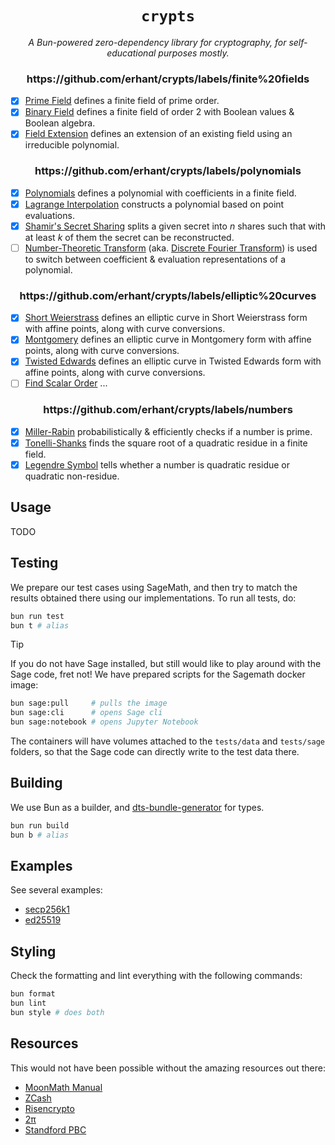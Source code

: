 <p align="center">
  <h1 align="center">
    <code>crypts</code>
  </h1>
  <p align="center">
    <i>A Bun-powered zero-dependency library for cryptography, for self-educational purposes mostly.</i>
  </p>
</p>

<div align="center">
<h3>https://github.com/erhant/crypts/labels/finite%20fields</h3>
</div>

- [x] [Prime Field](./src/fields/prime/field.ts) defines a finite field of prime order.
- [x] [Binary Field](./src/fields/binary/field.ts) defines a finite field of order 2 with Boolean values & Boolean algebra.
- [x] [Field Extension](./src/fields/extension/field.ts) defines an extension of an existing field using an irreducible polynomial.

<div align="center">
<h3>https://github.com/erhant/crypts/labels/polynomials</h3>
</div>

- [x] [Polynomials](./src/polynomials/polynomial.ts) defines a polynomial with coefficients in a finite field.
- [x] [Lagrange Interpolation](./src/polynomials/lagrange.ts) constructs a polynomial based on point evaluations.
- [x] [Shamir's Secret Sharing](./src/polynomials/shamir.ts) splits a given secret into $n$ shares such that with at least $k$ of them the secret can be reconstructed.
- [ ] [Number-Theoretic Transform](./) (aka. [Discrete Fourier Transform](https://en.wikipedia.org/wiki/Discrete_Fourier_transform_over_a_ring#Number-theoretic_transform)) is used to switch between coefficient & evaluation representations of a polynomial.

<div align="center">
<h3>https://github.com/erhant/crypts/labels/elliptic%20curves</h3>
</div>

- [x] [Short Weierstrass](./src/curves/shortWeierstrass.ts) defines an elliptic curve in Short Weierstrass form with affine points, along with curve conversions.
- [x] [Montgomery](./src/curves/montgomery.ts) defines an elliptic curve in Montgomery form with affine points, along with curve conversions.
- [x] [Twisted Edwards](./src/curves/twisedEdwards.ts) defines an elliptic curve in Twisted Edwards form with affine points, along with curve conversions.
- [ ] [Find Scalar Order](/) ...

<div align="center">
<h3>https://github.com/erhant/crypts/labels/numbers</h3>
</div>

- [x] [Miller-Rabin](./src/numbers/primality.ts) probabilistically & efficiently checks if a number is prime.
- [x] [Tonelli-Shanks](./src/fields/sqrt.ts) finds the square root of a quadratic residue in a finite field.
- [x] [Legendre Symbol](./src/fields/legendre.ts) tells whether a number is quadratic residue or quadratic non-residue.

## Usage

TODO

## Testing

We prepare our test cases using SageMath, and then try to match the results obtained there using our implementations. To run all tests, do:

```sh
bun run test
bun t # alias
```

> [!TIP]
>
> If you do not have Sage installed, but still would like to play around with the Sage code, fret not! We have prepared scripts for the Sagemath docker image:
>
> ```sh
> bun sage:pull     # pulls the image
> bun sage:cli      # opens Sage cli
> bun sage:notebook # opens Jupyter Notebook
> ```
>
> The containers will have volumes attached to the `tests/data` and `tests/sage` folders, so that the Sage code can directly write to the test data there.

## Building

We use Bun as a builder, and [dts-bundle-generator](https://github.com/timocov/dts-bundle-generator) for types.

```sh
bun run build
bun b # alias
```

## Examples

See several examples:

- [secp256k1](./examples/secp256k1.ts)
- [ed25519](./examples/ed25519.ts)

## Styling

Check the formatting and lint everything with the following commands:

```sh
bun format
bun lint
bun style # does both
```

## Resources

This would not have been possible without the amazing resources out there:

- [MoonMath Manual](https://leastauthority.com/community-matters/moonmath-manual/)
- [ZCash](https://zcash.github.io/halo2/background)
- [Risencrypto](https://risencrypto.github.io)
- [2π](https://xn--2-umb.com/)
- [Standford PBC](https://crypto.stanford.edu/pbc/notes/)
